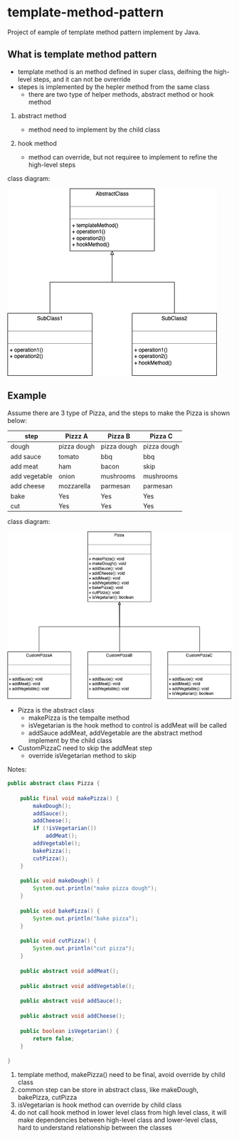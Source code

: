 # template-method-pattern
Project of eample of template method pattern implement by Java.

## What is template method pattern
- template method is an method defined in super class, deifning the high-level steps, and it can not be ovrerride
- stepes is implemented by the hepler method from the same class
  - there are two type of helper methods, abstract method or hook method

1. abstract method
    - method need to implement by the child class

2. hook method
    - method can override, but not requiree to implement to refine the high-level steps

class diagram:

![templat method pattern](https://github.com/kan01234/design-patterns/blob/master/template-method-pattern/template-method-pattern.png)

## Example
Assume there are 3 type of Pizza, and the steps to make the Pizza is shown below:

|step|Pizzz A|Pizza B|Pizza C|
|-|---|---|---|
|dough|pizza dough|pizza dough| pizza dough|
|add sauce|tomato|bbq|bbq|
|add meat|ham|bacon|skip|
|add vegetable|onion|mushrooms|mushrooms|
|add cheese|mozzarella|parmesan|parmesan|
|bake|Yes|Yes|Yes|
|cut|Yes|Yes|Yes|

class diagram:

![templat method pattern example](https://github.com/kan01234/design-patterns/blob/master/template-method-pattern/template-method-pattern-example.png)

- Pizza is the abstract class
    - makePizza is the tempalte method
    - isVegetarian is the hook method to control is addMeat will be called
    - addSauce addMeat, addVegetable are the abstract method implement by the child class
- CustomPizzaC need to skip the addMeat step
    - override isVegetarian method to skip

Notes:

```java
public abstract class Pizza {

    public final void makePizza() {
        makeDough();
        addSauce();
        addCheese();
        if (!isVegetarian())
            addMeat();
        addVegetable();
        bakePizza();
        cutPizza();
    }

    public void makeDough() {
        System.out.println("make pizza dough");
    }

    public void bakePizza() {
        System.out.println("bake pizza");
    }

    public void cutPizza() {
        System.out.println("cut pizza");
    }

    public abstract void addMeat();

    public abstract void addVegetable();

    public abstract void addSauce();

    public abstract void addCheese();

    public boolean isVegetarian() {
        return false;
    }

}
```

1. template method, makePizza() need to be final, avoid override by child class
2. common step can be store in abstract class, like makeDough, bakePizza, cutPizza
3. isVegetarian is hook method can override by child class
4. do not call hook method in lower level class from high level class, it will make dependencies between high-level class and lower-level class, hard to understand relationship between the classes 
